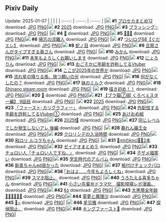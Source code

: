 ## Pixiv Daily
Update: 2025-01-07
|      |      |      |
| :----: | :----: | :----: |
|![](https://pixiv.microyu.workers.dev/c/240x480/img-master/img/2025/01/05/20/58/15/125936436_p0_master1200.jpg) **#1** [プロセカまとめ12](https://www.pixiv.net/artworks/125936436) download: [JPG](https://pixiv.microyu.workers.dev/img-original/img/2025/01/05/20/58/15/125936436_p0.jpg) [PNG](https://pixiv.microyu.workers.dev/img-original/img/2025/01/05/20/58/15/125936436_p0.png)|![](https://pixiv.microyu.workers.dev/c/240x480/img-master/img/2025/01/05/00/00/16/125906872_p0_master1200.jpg) **#2** [2025](https://www.pixiv.net/artworks/125906872) download: [JPG](https://pixiv.microyu.workers.dev/img-original/img/2025/01/05/00/00/16/125906872_p0.jpg) [PNG](https://pixiv.microyu.workers.dev/img-original/img/2025/01/05/00/00/16/125906872_p0.png)|![](https://pixiv.microyu.workers.dev/c/240x480/img-master/img/2025/01/05/01/41/30/125910472_p0_master1200.jpg) **#3** [ブラッシング✨](https://www.pixiv.net/artworks/125910472) download: [JPG](https://pixiv.microyu.workers.dev/img-original/img/2025/01/05/01/41/30/125910472_p0.jpg) [PNG](https://pixiv.microyu.workers.dev/img-original/img/2025/01/05/01/41/30/125910472_p0.png)|
|![](https://pixiv.microyu.workers.dev/c/240x480/img-master/img/2025/01/06/00/40/09/125946101_p0_master1200.jpg) **#4** [🐍](https://www.pixiv.net/artworks/125946101) download: [JPG](https://pixiv.microyu.workers.dev/img-original/img/2025/01/06/00/40/09/125946101_p0.jpg) [PNG](https://pixiv.microyu.workers.dev/img-original/img/2025/01/06/00/40/09/125946101_p0.png)|![](https://pixiv.microyu.workers.dev/c/240x480/img-master/img/2025/01/05/00/06/22/125907426_p0_master1200.jpg) **#5** [🤍✨🤍](https://www.pixiv.net/artworks/125907426) download: [JPG](https://pixiv.microyu.workers.dev/img-original/img/2025/01/05/00/06/22/125907426_p0.jpg) [PNG](https://pixiv.microyu.workers.dev/img-original/img/2025/01/05/00/06/22/125907426_p0.png)|![](https://pixiv.microyu.workers.dev/c/240x480/img-master/img/2025/01/05/01/47/21/125909921_p0_master1200.jpg) **#6** [帰忘の流離人](https://www.pixiv.net/artworks/125909921) download: [JPG](https://pixiv.microyu.workers.dev/img-original/img/2025/01/05/01/47/21/125909921_p0.jpg) [PNG](https://pixiv.microyu.workers.dev/img-original/img/2025/01/05/01/47/21/125909921_p0.png)|
|![](https://pixiv.microyu.workers.dev/c/240x480/img-master/img/2025/01/05/09/05/38/125916985_p0_master1200.jpg) **#7** [ついログ68【ぐだエレ】](https://www.pixiv.net/artworks/125916985) download: [JPG](https://pixiv.microyu.workers.dev/img-original/img/2025/01/05/09/05/38/125916985_p0.jpg) [PNG](https://pixiv.microyu.workers.dev/img-original/img/2025/01/05/09/05/38/125916985_p0.png)|![](https://pixiv.microyu.workers.dev/c/240x480/img-master/img/2025/01/05/00/00/28/125906939_p0_master1200.jpg) **#8** [蛇ノ目](https://www.pixiv.net/artworks/125906939) download: [JPG](https://pixiv.microyu.workers.dev/img-original/img/2025/01/05/00/00/28/125906939_p0.jpg) [PNG](https://pixiv.microyu.workers.dev/img-original/img/2025/01/05/00/00/28/125906939_p0.png)|![](https://pixiv.microyu.workers.dev/c/240x480/img-master/img/2025/01/05/00/04/22/125907317_p0_master1200.jpg) **#9** [旦那さんがタイプすぎる奥さん](https://www.pixiv.net/artworks/125907317) download: [JPG](https://pixiv.microyu.workers.dev/img-original/img/2025/01/05/00/04/22/125907317_p0.jpg) [PNG](https://pixiv.microyu.workers.dev/img-original/img/2025/01/05/00/04/22/125907317_p0.png)|
|![](https://pixiv.microyu.workers.dev/c/240x480/img-master/img/2025/01/06/20/30/01/125967925_p0_master1200.jpg) **#10** [みかん](https://www.pixiv.net/artworks/125967925) download: [JPG](https://pixiv.microyu.workers.dev/img-original/img/2025/01/06/20/30/01/125967925_p0.jpg) [PNG](https://pixiv.microyu.workers.dev/img-original/img/2025/01/06/20/30/01/125967925_p0.png)|![](https://pixiv.microyu.workers.dev/c/240x480/img-master/img/2025/01/06/19/31/27/125966179_p0_master1200.jpg) **#11** [本年もよろしくお願いします](https://www.pixiv.net/artworks/125966179) download: [JPG](https://pixiv.microyu.workers.dev/img-original/img/2025/01/06/19/31/27/125966179_p0.jpg) [PNG](https://pixiv.microyu.workers.dev/img-original/img/2025/01/06/19/31/27/125966179_p0.png)|![](https://pixiv.microyu.workers.dev/c/240x480/img-master/img/2025/01/06/00/07/39/125944870_p0_master1200.jpg) **#12** [にょろりん](https://www.pixiv.net/artworks/125944870) download: [JPG](https://pixiv.microyu.workers.dev/img-original/img/2025/01/06/00/07/39/125944870_p0.jpg) [PNG](https://pixiv.microyu.workers.dev/img-original/img/2025/01/06/00/07/39/125944870_p0.png)|
|![](https://pixiv.microyu.workers.dev/c/240x480/img-master/img/2025/01/05/21/05/45/125936880_p0_master1200.jpg) **#13** [おごそかに年齢を詐称してるVtuber](https://www.pixiv.net/artworks/125936880) download: [JPG](https://pixiv.microyu.workers.dev/img-original/img/2025/01/05/21/05/45/125936880_p0.jpg) [PNG](https://pixiv.microyu.workers.dev/img-original/img/2025/01/05/21/05/45/125936880_p0.png)|![](https://pixiv.microyu.workers.dev/c/240x480/img-master/img/2025/01/05/15/11/40/125925134_p0_master1200.jpg) **#14** [ここが2025年の世界か](https://www.pixiv.net/artworks/125925134) download: [JPG](https://pixiv.microyu.workers.dev/img-original/img/2025/01/05/15/11/40/125925134_p0.jpg) [PNG](https://pixiv.microyu.workers.dev/img-original/img/2025/01/05/15/11/40/125925134_p0.png)|![](https://pixiv.microyu.workers.dev/c/240x480/img-master/img/2025/01/05/00/00/05/125906827_p0_master1200.jpg) **#15** [流れ星の降りる夜、放つ願いの光](https://www.pixiv.net/artworks/125906827) download: [JPG](https://pixiv.microyu.workers.dev/img-original/img/2025/01/05/00/00/05/125906827_p0.jpg) [PNG](https://pixiv.microyu.workers.dev/img-original/img/2025/01/05/00/00/05/125906827_p0.png)|
|![](https://pixiv.microyu.workers.dev/c/240x480/img-master/img/2025/01/05/16/52/38/125927755_p0_master1200.jpg) **#16** [何がなくしたの？](https://www.pixiv.net/artworks/125927755) download: [JPG](https://pixiv.microyu.workers.dev/img-original/img/2025/01/05/16/52/38/125927755_p0.jpg) [PNG](https://pixiv.microyu.workers.dev/img-original/img/2025/01/05/16/52/38/125927755_p0.png)|![](https://pixiv.microyu.workers.dev/c/240x480/img-master/img/2025/01/05/12/18/46/125920902_p0_master1200.jpg) **#17** [妹のミルク](https://www.pixiv.net/artworks/125920902) download: [JPG](https://pixiv.microyu.workers.dev/img-original/img/2025/01/05/12/18/46/125920902_p0.jpg) [PNG](https://pixiv.microyu.workers.dev/img-original/img/2025/01/05/12/18/46/125920902_p0.png)|![](https://pixiv.microyu.workers.dev/c/240x480/img-master/img/2025/01/06/15/05/15/125959611_p0_master1200.jpg) **#18** [Shinano steam room](https://www.pixiv.net/artworks/125959611) download: [JPG](https://pixiv.microyu.workers.dev/img-original/img/2025/01/06/15/05/15/125959611_p0.jpg) [PNG](https://pixiv.microyu.workers.dev/img-original/img/2025/01/06/15/05/15/125959611_p0.png)|
|![](https://pixiv.microyu.workers.dev/c/240x480/img-master/img/2025/01/06/20/09/58/125967377_p0_master1200.jpg) **#19** [描き初め！！](https://www.pixiv.net/artworks/125967377) download: [JPG](https://pixiv.microyu.workers.dev/img-original/img/2025/01/06/20/09/58/125967377_p0.jpg) [PNG](https://pixiv.microyu.workers.dev/img-original/img/2025/01/06/20/09/58/125967377_p0.png)|![](https://pixiv.microyu.workers.dev/c/240x480/img-master/img/2025/01/06/00/19/30/125945321_p0_master1200.jpg) **#20** [💖](https://www.pixiv.net/artworks/125945321) download: [JPG](https://pixiv.microyu.workers.dev/img-original/img/2025/01/06/00/19/30/125945321_p0.jpg) [PNG](https://pixiv.microyu.workers.dev/img-original/img/2025/01/06/00/19/30/125945321_p0.png)|![](https://pixiv.microyu.workers.dev/c/240x480/img-master/img/2025/01/06/19/00/17/125965203_p0_master1200.jpg) **#21** [【ブラ猫⑦部 くろべぇスター編】 9話目](https://www.pixiv.net/artworks/125965203) download: [JPG](https://pixiv.microyu.workers.dev/img-original/img/2025/01/06/19/00/17/125965203_p0.jpg) [PNG](https://pixiv.microyu.workers.dev/img-original/img/2025/01/06/19/00/17/125965203_p0.png)|
|![](https://pixiv.microyu.workers.dev/c/240x480/img-master/img/2025/01/06/01/58/34/125948165_p0_master1200.jpg) **#22** [2025](https://www.pixiv.net/artworks/125948165) download: [JPG](https://pixiv.microyu.workers.dev/img-original/img/2025/01/06/01/58/34/125948165_p0.jpg) [PNG](https://pixiv.microyu.workers.dev/img-original/img/2025/01/06/01/58/34/125948165_p0.png)|![](https://pixiv.microyu.workers.dev/c/240x480/img-master/img/2025/01/05/00/00/28/125906938_p0_master1200.jpg) **#23** [「ファースト･カリグラフィー」](https://www.pixiv.net/artworks/125906938) download: [JPG](https://pixiv.microyu.workers.dev/img-original/img/2025/01/05/00/00/28/125906938_p0.jpg) [PNG](https://pixiv.microyu.workers.dev/img-original/img/2025/01/05/00/00/28/125906938_p0.png)|![](https://pixiv.microyu.workers.dev/c/240x480/img-master/img/2025/01/06/20/59/31/125968884_p0_master1200.jpg) **#24** [外配信する年齢を詐称してるVtuber①](https://www.pixiv.net/artworks/125968884) download: [JPG](https://pixiv.microyu.workers.dev/img-original/img/2025/01/06/20/59/31/125968884_p0.jpg) [PNG](https://pixiv.microyu.workers.dev/img-original/img/2025/01/06/20/59/31/125968884_p0.png)|
|![](https://pixiv.microyu.workers.dev/c/240x480/img-master/img/2025/01/05/00/20/57/125907956_p0_master1200.jpg) **#25** [あけおめ絵](https://www.pixiv.net/artworks/125907956) download: [JPG](https://pixiv.microyu.workers.dev/img-original/img/2025/01/05/00/20/57/125907956_p0.jpg) [PNG](https://pixiv.microyu.workers.dev/img-original/img/2025/01/05/00/20/57/125907956_p0.png)|![](https://pixiv.microyu.workers.dev/c/240x480/img-master/img/2025/01/05/21/41/56/125938376_p0_master1200.jpg) **#26** [2025❗️🐍](https://www.pixiv.net/artworks/125938376) download: [JPG](https://pixiv.microyu.workers.dev/img-original/img/2025/01/05/21/41/56/125938376_p0.jpg) [PNG](https://pixiv.microyu.workers.dev/img-original/img/2025/01/05/21/41/56/125938376_p0.png)|![](https://pixiv.microyu.workers.dev/c/240x480/img-master/img/2025/01/06/00/07/19/125944856_p0_master1200.jpg) **#27** [同じレベルでしか発生しないアレ 後編](https://www.pixiv.net/artworks/125944856) download: [JPG](https://pixiv.microyu.workers.dev/img-original/img/2025/01/06/00/07/19/125944856_p0.jpg) [PNG](https://pixiv.microyu.workers.dev/img-original/img/2025/01/06/00/07/19/125944856_p0.png)|
|![](https://pixiv.microyu.workers.dev/c/240x480/img-master/img/2025/01/05/22/46/24/125939201_p0_master1200.jpg) **#28** [暴れん嬢王女](https://www.pixiv.net/artworks/125939201) download: [JPG](https://pixiv.microyu.workers.dev/img-original/img/2025/01/05/22/46/24/125939201_p0.jpg) [PNG](https://pixiv.microyu.workers.dev/img-original/img/2025/01/05/22/46/24/125939201_p0.png)|![](https://pixiv.microyu.workers.dev/c/240x480/img-master/img/2025/01/05/00/00/35/125906978_p0_master1200.jpg) **#29** [クロリンデの入浴時間](https://www.pixiv.net/artworks/125906978) download: [JPG](https://pixiv.microyu.workers.dev/img-original/img/2025/01/05/00/00/35/125906978_p0.jpg) [PNG](https://pixiv.microyu.workers.dev/img-original/img/2025/01/05/00/00/35/125906978_p0.png)|![](https://pixiv.microyu.workers.dev/c/240x480/img-master/img/2025/01/05/17/01/08/125928079_p0_master1200.jpg) **#30** [和ロリ ルコラちゃん](https://www.pixiv.net/artworks/125928079) download: [JPG](https://pixiv.microyu.workers.dev/img-original/img/2025/01/05/17/01/08/125928079_p0.jpg) [PNG](https://pixiv.microyu.workers.dev/img-original/img/2025/01/05/17/01/08/125928079_p0.png)|
|![](https://pixiv.microyu.workers.dev/c/240x480/img-master/img/2025/01/05/00/22/54/125908035_p0_master1200.jpg) **#31** [🐶mtのkncl💫🎣2本](https://www.pixiv.net/artworks/125908035) download: [JPG](https://pixiv.microyu.workers.dev/img-original/img/2025/01/05/00/22/54/125908035_p0.jpg) [PNG](https://pixiv.microyu.workers.dev/img-original/img/2025/01/05/00/22/54/125908035_p0.png)|![](https://pixiv.microyu.workers.dev/c/240x480/img-master/img/2025/01/06/12/16/51/125956644_p0_master1200.jpg) **#32** [ゼイアオまとめ５](https://www.pixiv.net/artworks/125956644) download: [JPG](https://pixiv.microyu.workers.dev/img-original/img/2025/01/06/12/16/51/125956644_p0.jpg) [PNG](https://pixiv.microyu.workers.dev/img-original/img/2025/01/06/12/16/51/125956644_p0.png)|![](https://pixiv.microyu.workers.dev/c/240x480/img-master/img/2025/01/05/18/18/17/125929927_p0_master1200.jpg) **#33** [チョロい人「チョロい人ですね…」](https://www.pixiv.net/artworks/125929927) download: [JPG](https://pixiv.microyu.workers.dev/img-original/img/2025/01/05/18/18/17/125929927_p0.jpg) [PNG](https://pixiv.microyu.workers.dev/img-original/img/2025/01/05/18/18/17/125929927_p0.png)|
|![](https://pixiv.microyu.workers.dev/c/240x480/img-master/img/2025/01/06/00/06/51/125944829_p0_master1200.jpg) **#34** [子ザメ福笑い](https://www.pixiv.net/artworks/125944829) download: [JPG](https://pixiv.microyu.workers.dev/img-original/img/2025/01/06/00/06/51/125944829_p0.jpg) [PNG](https://pixiv.microyu.workers.dev/img-original/img/2025/01/06/00/06/51/125944829_p0.png)|![](https://pixiv.microyu.workers.dev/c/240x480/img-master/img/2025/01/05/00/15/07/125907752_p0_master1200.jpg) **#35** [学生時代のアルバム](https://www.pixiv.net/artworks/125907752) download: [JPG](https://pixiv.microyu.workers.dev/img-original/img/2025/01/05/00/15/07/125907752_p0.jpg) [PNG](https://pixiv.microyu.workers.dev/img-original/img/2025/01/05/00/15/07/125907752_p0.png)|![](https://pixiv.microyu.workers.dev/c/240x480/img-master/img/2025/01/05/17/25/35/125928812_p0_master1200.jpg) **#36** [新哀ちゃんed良かった](https://www.pixiv.net/artworks/125928812) download: [JPG](https://pixiv.microyu.workers.dev/img-original/img/2025/01/05/17/25/35/125928812_p0.jpg) [PNG](https://pixiv.microyu.workers.dev/img-original/img/2025/01/05/17/25/35/125928812_p0.png)|
|![](https://pixiv.microyu.workers.dev/c/240x480/img-master/img/2025/01/05/02/26/55/125911507_p0_master1200.jpg) **#37** [格付けチェックパロ](https://www.pixiv.net/artworks/125911507) download: [JPG](https://pixiv.microyu.workers.dev/img-original/img/2025/01/05/02/26/55/125911507_p0.jpg) [PNG](https://pixiv.microyu.workers.dev/img-original/img/2025/01/05/02/26/55/125911507_p0.png)|![](https://pixiv.microyu.workers.dev/c/240x480/img-master/img/2025/01/06/17/08/53/125962046_p0_master1200.jpg) **#38** [｢おはよ……今年もよろしくね｣](https://www.pixiv.net/artworks/125962046) download: [JPG](https://pixiv.microyu.workers.dev/img-original/img/2025/01/06/17/08/53/125962046_p0.jpg) [PNG](https://pixiv.microyu.workers.dev/img-original/img/2025/01/06/17/08/53/125962046_p0.png)|![](https://pixiv.microyu.workers.dev/c/240x480/img-master/img/2025/01/05/02/14/18/125911193_p0_master1200.jpg) **#39** [スマホ阻止。](https://www.pixiv.net/artworks/125911193) download: [JPG](https://pixiv.microyu.workers.dev/img-original/img/2025/01/05/02/14/18/125911193_p0.jpg) [PNG](https://pixiv.microyu.workers.dev/img-original/img/2025/01/05/02/14/18/125911193_p0.png)|
|![](https://pixiv.microyu.workers.dev/c/240x480/img-master/img/2025/01/06/00/03/26/125944607_p0_master1200.jpg) **#40** [うろたえる喜多ちゃん](https://www.pixiv.net/artworks/125944607) download: [JPG](https://pixiv.microyu.workers.dev/img-original/img/2025/01/06/00/03/26/125944607_p0.jpg) [PNG](https://pixiv.microyu.workers.dev/img-original/img/2025/01/06/00/03/26/125944607_p0.png)|![](https://pixiv.microyu.workers.dev/c/240x480/img-master/img/2025/01/05/22/46/55/125941085_p0_master1200.jpg) **#41** [小さい先輩㊗ドラマ化　撮影現場レポ漫画。](https://www.pixiv.net/artworks/125941085) download: [JPG](https://pixiv.microyu.workers.dev/img-original/img/2025/01/05/22/46/55/125941085_p0.jpg) [PNG](https://pixiv.microyu.workers.dev/img-original/img/2025/01/05/22/46/55/125941085_p0.png)|![](https://pixiv.microyu.workers.dev/c/240x480/img-master/img/2025/01/06/12/07/35/125956465_p0_master1200.jpg) **#42** [₺ƾ](https://www.pixiv.net/artworks/125956465) download: [JPG](https://pixiv.microyu.workers.dev/img-original/img/2025/01/06/12/07/35/125956465_p0.jpg) [PNG](https://pixiv.microyu.workers.dev/img-original/img/2025/01/06/12/07/35/125956465_p0.png)|
|![](https://pixiv.microyu.workers.dev/c/240x480/img-master/img/2025/01/05/00/00/55/125907025_p0_master1200.jpg) **#43** [大黑塔全年龄🧙‍♀🧙‍♀🧙‍♀](https://www.pixiv.net/artworks/125907025) download: [JPG](https://pixiv.microyu.workers.dev/img-original/img/2025/01/05/00/00/55/125907025_p0.jpg) [PNG](https://pixiv.microyu.workers.dev/img-original/img/2025/01/05/00/00/55/125907025_p0.png)|![](https://pixiv.microyu.workers.dev/c/240x480/img-master/img/2025/01/05/07/28/05/125915472_p0_master1200.jpg) **#44** [霊夢と魔理沙](https://www.pixiv.net/artworks/125915472) download: [JPG](https://pixiv.microyu.workers.dev/img-original/img/2025/01/05/07/28/05/125915472_p0.jpg) [PNG](https://pixiv.microyu.workers.dev/img-original/img/2025/01/05/07/28/05/125915472_p0.png)|![](https://pixiv.microyu.workers.dev/c/240x480/img-master/img/2025/01/05/14/56/52/125924720_p0_master1200.jpg) **#45** [🧡~](https://www.pixiv.net/artworks/125924720) download: [JPG](https://pixiv.microyu.workers.dev/img-original/img/2025/01/05/14/56/52/125924720_p0.jpg) [PNG](https://pixiv.microyu.workers.dev/img-original/img/2025/01/05/14/56/52/125924720_p0.png)|
|![](https://pixiv.microyu.workers.dev/c/240x480/img-master/img/2025/01/05/23/42/59/125943437_p0_master1200.jpg) **#46** [星见雅](https://www.pixiv.net/artworks/125943437) download: [JPG](https://pixiv.microyu.workers.dev/img-original/img/2025/01/05/23/42/59/125943437_p0.jpg) [PNG](https://pixiv.microyu.workers.dev/img-original/img/2025/01/05/23/42/59/125943437_p0.png)|![](https://pixiv.microyu.workers.dev/c/240x480/img-master/img/2025/01/06/11/09/36/125955445_p0_master1200.jpg) **#47** [探偵阻止。](https://www.pixiv.net/artworks/125955445) download: [JPG](https://pixiv.microyu.workers.dev/img-original/img/2025/01/06/11/09/36/125955445_p0.jpg) [PNG](https://pixiv.microyu.workers.dev/img-original/img/2025/01/06/11/09/36/125955445_p0.png)|![](https://pixiv.microyu.workers.dev/c/240x480/img-master/img/2025/01/05/18/09/29/125930403_p0_master1200.jpg) **#48** [キングファースト👑](https://www.pixiv.net/artworks/125930403) download: [JPG](https://pixiv.microyu.workers.dev/img-original/img/2025/01/05/18/09/29/125930403_p0.jpg) [PNG](https://pixiv.microyu.workers.dev/img-original/img/2025/01/05/18/09/29/125930403_p0.png)|
